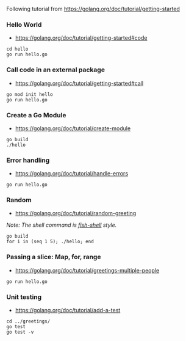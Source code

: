 Following tutorial from https://golang.org/doc/tutorial/getting-started

### Hello World
- https://golang.org/doc/tutorial/getting-started#code
```shell
cd hello
go run hello.go
```

### Call code in an external package
- https://golang.org/doc/tutorial/getting-started#call
```shell
go mod init hello
go run hello.go
```

### Create a Go Module
- https://golang.org/doc/tutorial/create-module
```shell
go build
./hello
```

### Error handling
- https://golang.org/doc/tutorial/handle-errors
```shell
go run hello.go
```

### Random
- https://golang.org/doc/tutorial/random-greeting

*Note: The shell command is [fish-shell](https://fishshell.com/) style.*

```shell
go build
for i in (seq 1 5); ./hello; end
```
### Passing a slice: Map, for, range
- https://golang.org/doc/tutorial/greetings-multiple-people
```shell
go run hello.go
```

### Unit testing
- https://golang.org/doc/tutorial/add-a-test
```shell
cd ../greetings/
go test
go test -v
```
